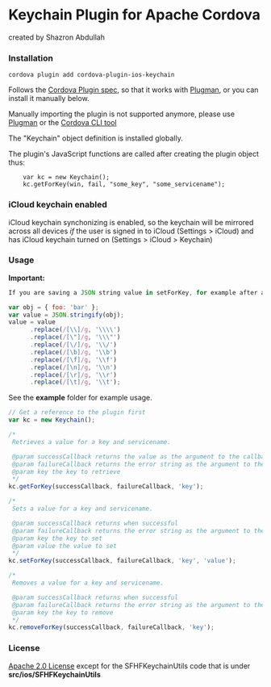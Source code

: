 Keychain Plugin for Apache Cordova
=====================================
created by Shazron Abdullah

### Installation

```shell
cordova plugin add cordova-plugin-ios-keychain
```

Follows the [Cordova Plugin spec](http://cordova.apache.org/docs/en/3.0.0/plugin_ref_spec.md), so that it works with [Plugman](https://github.com/apache/cordova-plugman), or you can install it manually below.

Manually importing the plugin is not supported anymore, please use [Plugman](http://npmjs.org/plugman)     or the [Cordova CLI tool](http://npmjs.org/cordova)    

The "Keychain" object definition is installed globally.

The plugin's JavaScript functions are called after creating the plugin object thus:

        var kc = new Keychain();
        kc.getForKey(win, fail, "some_key", "some_servicename");

### iCloud keychain enabled

iCloud keychain synchonizing is enabled, so the keychain will be mirrored across all devices *if* the user is signed in to iCloud (Settings > iCloud) and has iCloud keychain turned on (Settings > iCloud > Keychain)

### Usage

**Important:**

```js
If you are saving a JSON string value in setForKey, for example after applying JSON.stringify on an object, you must escape the characters in that string, if not you cannot retrieve it using getForKey.        

var obj = { foo: 'bar' };
var value = JSON.stringify(obj);
value = value
      .replace(/[\\]/g, '\\\\')
      .replace(/[\"]/g, '\\\"')
      .replace(/[\/]/g, '\\/')
      .replace(/[\b]/g, '\\b')
      .replace(/[\f]/g, '\\f')
      .replace(/[\n]/g, '\\n')
      .replace(/[\r]/g, '\\r')
      .replace(/[\t]/g, '\\t');
```


See the **example** folder for example usage.

```js
// Get a reference to the plugin first
var kc = new Keychain();

/*
 Retrieves a value for a key and servicename.

 @param successCallback returns the value as the argument to the callback when successful
 @param failureCallback returns the error string as the argument to the callback, for a failure
 @param key the key to retrieve
 */
kc.getForKey(successCallback, failureCallback, 'key');

/*
 Sets a value for a key and servicename.

 @param successCallback returns when successful
 @param failureCallback returns the error string as the argument to the callback, for a failure
 @param key the key to set
 @param value the value to set
 */
kc.setForKey(successCallback, failureCallback, 'key', 'value');

/*
 Removes a value for a key and servicename.

 @param successCallback returns when successful
 @param failureCallback returns the error string as the argument to the callback
 @param key the key to remove
 */
kc.removeForKey(successCallback, failureCallback, 'key');
```

### License

[Apache 2.0 License](http://www.apache.org/licenses/LICENSE-2.0.html) except for the SFHFKeychainUtils code that is under **src/ios/SFHFKeychainUtils**
